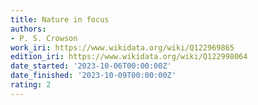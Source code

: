```yaml
---
title: Nature in focus
authors:
- P. S. Crowson
work_iri: https://www.wikidata.org/wiki/Q122969865
edition_iri: https://www.wikidata.org/wiki/Q122998064
date_started: '2023-10-06T00:00:00Z'
date_finished: '2023-10-09T00:00:00Z'
rating: 2
---
```



